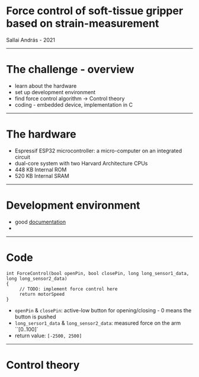 # Force control of soft-tissue gripper based on strain-measurement

Sallai András - 2021

---

# The challenge - overview
- learn about the hardware
- set up development environment
- find force control algorithm -> Control theory
- coding - embedded device, implementation in C

---

# The hardware
- Espressif ESP32 microcontroller: a micro-computer on an integrated circuit
- dual-core system with two Harvard Architecture CPUs
- 448 KB Internal ROM
- 520 KB Internal SRAM

---

# Development environment
- good [documentation](esp-docs)
-

---

# Code

```
int ForceControl(bool openPin, bool closePin, long long_sensor1_data, long long_sensor2_data)
{
     // TODO: implement force control here
     return motorSpeed
}
```

- `openPin` & `closePin`: active-low button for opening/closing - 0 means the button is pushed 
- `long_sersor1_data` & `long_sensor2_data`: measured force on the arm ``[0..100]`
- return value: `[-2500, 2500]`

---

# Control theory

[esp-docs]: https://docs.espressif.com/projects/esp-idf/en/latest/esp32/get-started/index.html
